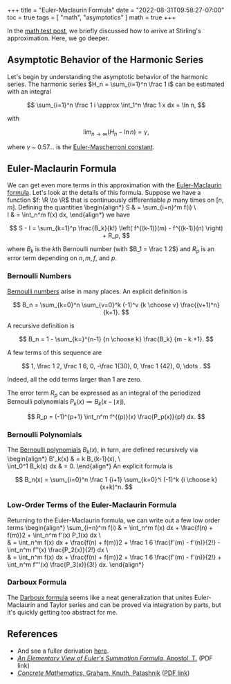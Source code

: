 +++
title = "Euler-Maclaurin Formula"
date = "2022-08-31T09:58:27-07:00"
toc = true
tags = [
    "math",
    "asymptotics"
]
math = true
+++

In the [math test post](/blog/binomial-poisson), we briefly discussed how to arrive at Stirling's approximation.
Here, we go deeper.

## Asymptotic Behavior of the Harmonic Series

Let's begin by understanding the asymptotic behavior of the harmonic series.
The harmonic series $H_n = \sum_{i=1}^n \frac 1 i$ can be estimated with an integral

$$
    \sum_{i=1}^n \frac 1 i \approx \int_1^n \frac 1 x dx = \ln n,
$$

with

$$
    \lim_{n \to \infty} (H_n - \ln n) = \gamma,
$$

where $\gamma$ ~ 0.57... is the [Euler-Mascherroni constant](https://en.wikipedia.org/wiki/Euler%27s_constant).

## Euler-Maclaurin Formula

We can get even more terms in this approximation with the [Euler-Maclaurin formula](https://en.wikipedia.org/wiki/Euler%E2%80%93Maclaurin_formula).
Let's look at the details of this formula.
Suppose we have a function $f: \R \to \R$ that is continuously differentiable $p$ many times on $[n, m]$.
Defining the quantities
\begin{align*}
S & = \sum\_{i=n}^m f(i) \\\
 I & = \int_n^m f(x) dx,
\end{align*}
we have

$$
    S - I = \sum_{k=1}^p \frac{B_k}{k!} \left( f^{(k-1)}(m) - f^{(k-1)}(n) \right) + R_p,
$$

where $B_k$ is the $k$th Bernoulli number (with $B_1 = \frac 1 2$) and $R_p$ is an error term depending on $n, m, f$, and $p$.

### Bernoulli Numbers

[Bernoulli numbers](https://en.wikipedia.org/wiki/Bernoulli_number) arise in many places.
An explicit definition is

$$
    B_n = \sum_{k=0}^n \sum_{v=0}^k (-1)^v {k \choose v} \frac{(v+1)^n}{k+1}.
$$

A recursive definition is

$$
    B_n = 1 - \sum_{k=}^{n-1} {n \choose k} \frac{B_k} {m - k +1}.
$$

A few terms of this sequence are

$$
    1, \frac 1 2, \frac 1 6, 0, -\frac 1{30}, 0, \frac 1 {42}, 0, \dots .
$$

Indeed, all the odd terms larger than 1 are zero.

The error term $R_p$ can be expressed as an integral of the periodized Bernoulli polynomials $P_k(x) \coloneqq B_k(x - \lfloor x \rfloor)$,

$$
    R_p = (-1)^{p+1} \int_n^m f^{(p)}(x) \frac{P_p(x)}{p!} dx.
$$

### Bernoulli Polynomials

The [Bernoulli polynomials](https://en.wikipedia.org/wiki/Bernoulli_polynomials) $B_k(x)$, in turn, are defined recursively via
\begin{align*}
B\'\_k(x) & = k B\_{k-1}(x), \\\
 \int_0^1 B_k(x) dx & = 0.
\end{align*}
An explicit formula is

$$
    B_n(x) = \sum_{i=0}^n \frac 1 {i+1} \sum_{k=0}^i (-1)^k {i \choose k} (x+k)^n.
$$

### Low-Order Terms of the Euler-Maclaurin Formula

Returning to the Euler-Maclaurin formula, we can write out a few low order terms
\begin{align*}
\sum\_{i=n}^m f(i) & = \int_n^m f(x) dx + \frac{f(n) + f(m)}2 + \int_n^m f\'(x) P_1(x) dx \\\
 & = \int_n^m f(x) dx + \frac{f(n) + f(m)}2 + \frac 1 6 \frac{f\'(m) - f\'(n)}{2!} - \int_n^m f\'\'(x) \frac{P_2(x)}{2!} dx \\\
 & = \int_n^m f(x) dx + \frac{f(n) + f(m)}2 + \frac 1 6 \frac{f\'(m) - f\'(n)}{2!} + \int_n^m f\'\'\'(x) \frac{P_3(x)}{3!} dx.
\end{align*}

### Darboux Formula

The [Darboux formula](https://mathworld.wolfram.com/DarbouxsFormula.html) seems like a neat generalization that unites Euler-Maclaurin and Taylor series and can be proved via integration by parts, but it's quickly getting too abstract for me.

## References

- And see a fuller derivation [here](https://math.stackexchange.com/questions/352733/reference-for-proof-of-harmonic-number-asymptotic-expansion?rq=1).
- [_An Elementary View of Euler's Summation Formula_, Apostol, T.](https://citeseerx.ist.psu.edu/viewdoc/download?doi=10.1.1.384.3289&rep=rep1&type=pdf) (PDF link)
- [_Concrete Mathematics_, Graham, Knuth, Patashnik](https://www.google.com/books/edition/Concrete_Mathematics/cjgPAQAAMAAJ?hl=en) ([PDF link](https://www.csie.ntu.edu.tw/~r97002/temp/Concrete%20Mathematics%202e.pdf))
